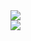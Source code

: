 <img src="https://github-readme-stats.vercel.app/api?username=ssiyo&show_icons=true&theme=dark">

<br>

<img src="https://github-readme-stats.vercel.app/api/top-langs?username=ssiyo&show_icons=true&locale=en&layout=compact&theme=dark">
